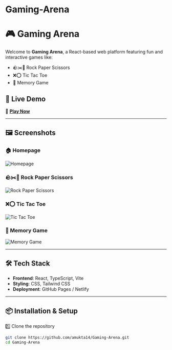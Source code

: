 # Gaming-Arena
# 🎮 Gaming Arena  

Welcome to **Gaming Arena**, a React-based web platform featuring fun and interactive games like:  
- 🪨✂️📄 Rock Paper Scissors  
- ❌⭕ Tic Tac Toe  
- 🧠 Memory Game  

## 🚀 Live Demo  
🔗 **[Play Now](https://curious-sopapillas-5a1a2b.netlify.app/)**  

---

## 🖼️ Screenshots  

### 🏠 Homepage  
![Homepage](./screenshots/homepage.png)  

### 🪨✂️📄 Rock Paper Scissors  
![Rock Paper Scissors](./screenshots/rock-paper-scissors.png)  

### ❌⭕ Tic Tac Toe  
![Tic Tac Toe](./screenshots/tic-tac-toe.png)  

### 🧠 Memory Game  
![Memory Game](./screenshots/memory-game.png)  

---

## 🛠️ Tech Stack  
- **Frontend**: React, TypeScript, Vite  
- **Styling**: CSS, Tailwind CSS  
- **Deployment**: GitHub Pages / Netlify  

---

## 📦 Installation & Setup  

1️⃣ Clone the repository  
```bash
git clone https://github.com/amukta14/Gaming-Arena.git
cd Gaming-Arena

